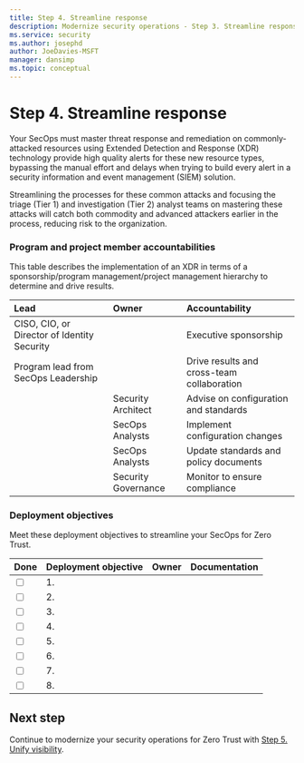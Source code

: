 ```yaml
---
title: Step 4. Streamline response
description: Modernize security operations - Step 3. Streamline response 
ms.service: security
ms.author: josephd
author: JoeDavies-MSFT
manager: dansimp
ms.topic: conceptual
---
```


# Step 4. Streamline response

Your SecOps must master threat response and remediation on commonly-attacked resources using Extended Detection and Response (XDR) technology provide high quality alerts for these new resource types, bypassing the manual effort and delays when trying to build every alert in a security information and event management (SIEM) solution. 

Streamlining the processes for these common attacks and focusing the triage (Tier 1) and investigation (Tier 2) analyst teams on mastering these attacks will catch both commodity and advanced attackers earlier in the process, reducing risk to the organization. 

### Program and project member accountabilities

This table describes the implementation of an XDR in terms of a sponsorship/program management/project management hierarchy to determine and drive results.

| Lead | Owner | Accountability |
|:-------|:-------|:-----|
|  CISO, CIO, or Director of Identity Security | | Executive sponsorship |
| Program lead from SecOps Leadership| | Drive results and cross-team collaboration |
| | Security Architect  | Advise on configuration and standards |
| | SecOps Analysts | Implement configuration changes |
| | SecOps Analysts | Update standards and policy documents |
| | Security Governance | Monitor to ensure compliance |

### Deployment objectives

Meet these deployment objectives to streamline your SecOps for Zero Trust.

| Done | Deployment objective | Owner | Documentation |
|:-------|:-------|:-----|:-----|
| <input type="checkbox" /> | 1.  | |  |
| <input type="checkbox" /> | 2.  | |  |
| <input type="checkbox" /> | 3.  | |  |
| <input type="checkbox" /> | 4.  | |  |
| <input type="checkbox" /> | 5.  | |  |
| <input type="checkbox" /> | 6.  | |  |
| <input type="checkbox" /> | 7.  | |  |
| <input type="checkbox" /> | 8.  | |  |


## Next step

Continue to modernize your security operations for Zero Trust with [Step 5. Unify visibility](modernize-security-operations-unify-visibility.md).
